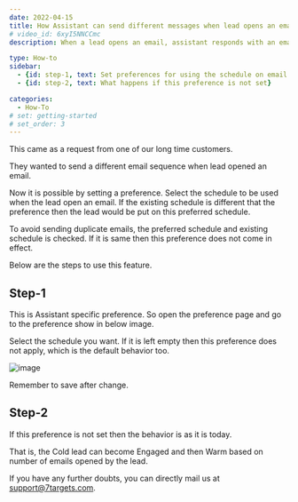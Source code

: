 ```yaml
---
date: 2022-04-15
title: How Assistant can send different messages when lead opens an email
# video_id: 6xyI5NNCCmc
description: When a lead opens an email, assistant responds with an email from selected schedule. Thus gives you an opportunity to send different emails to leads who open your email from earlier sequence. 

type: How-to
sidebar:
  - {id: step-1, text: Set preferences for using the schedule on email open}
  - {id: step-2, text: What happens if this preference is not set}

categories:
  - How-To
# set: getting-started
# set_order: 3
---
```

This came as a request from one of our long time customers. 

They wanted to send a different email sequence when lead opened an email. 

Now it is possible by setting a preference. Select the schedule to be used when the lead open an email. If the existing schedule is different that the preference then the lead would be put on this preferred schedule. 

To avoid sending duplicate emails, the preferred schedule and existing schedule is checked. If it is same then this preference does not come in effect.

Below are the steps to use this feature. 

## Step-1
This is Assistant specific preference. So open the preference page and go to the preference show in below image. 

Select the schedule you want. If it is left empty then this preference does not apply, which is the default behavior too.

![image](../../images/schedule-change-on-email-open.png)

Remember to save after change. 

## Step-2
If this preference is not set then the behavior is as it is today. 

That is, the Cold lead can become Engaged and then Warm based on number of emails opened by the lead.

If you have any further doubts, you can directly mail us at support@7targets.com.

